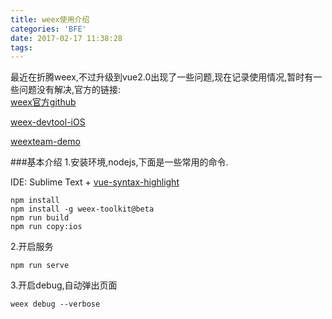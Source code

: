 ```yaml
---
title: weex使用介绍
categories: 'BFE'
date: 2017-02-17 11:38:28
tags:
---
```


   最近在折腾weex,不过升级到vue2.0出现了一些问题,现在记录使用情况,暂时有一些问题没有解决,官方的链接:   
[weex官方github](https://github.com/alibaba/weex)   

[weex-devtool-iOS](https://github.com/weexteam/weex-devtool-iOS/blob/master/README-zh.md)
   
[weexteam-demo](https://github.com/weexteam/weex-hackernews/)

###基本介绍
1.安装环境,nodejs,下面是一些常用的命令.

IDE: Sublime Text + [vue-syntax-highlight](https://github.com/vuejs/vue-syntax-highlight)

```
npm install
npm install -g weex-toolkit@beta
npm run build
npm run copy:ios
```
2.开启服务


```
npm run serve
```
3.开启debug,自动弹出页面

```
weex debug --verbose
```
